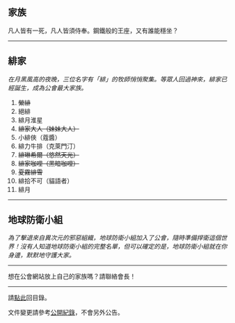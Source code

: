 ## 家族

凡人皆有一死，凡人皆須侍奉。鋼鐵般的王座，又有誰能穩坐？

---

## 緋家

_在月黑風高的夜晚，三位名字有「緋」的牧師悄悄聚集。等眾人回過神來，緋家已經誕生，成為公會最大家族。_

1. ~~縈緋~~
1. 絕緋
1. 緋月淮星
1. ~~緋家大人（妹妹大人）~~
1. 小緋俠（蔻醬）
1. 緋力牛排（克萊門汀）
1. ~~緋琳希爾（悠然天光）~~
1. ~~緋家咖哩（黑暗咖哩）~~
1. ~~夏霧緋雪~~
1. 緋拾不可（貓語者）
1. 緋月

---

## 地球防衛小組

_為了擊退來自異次元的邪惡組織，地球防衛小組加入了公會，隨時準備捍衛這個世界！沒有人知道地球防衛小組的完整名單，但可以確定的是，地球防衛小組就在你身邊，默默地守護大家。_

---

想在公會網站放上自己的家族嗎？請聯絡會長！

--- 

請[點此](index.html)回目錄。

文件變更請參考[公開紀錄](https://github.com/dalechou/badweather.tw/commits/master/houses.md)，不會另外公告。
